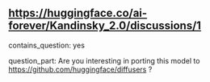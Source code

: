 ## https://huggingface.co/ai-forever/Kandinsky_2.0/discussions/1

contains_question: yes

question_part: Are you interesting in porting this model to https://github.com/huggingface/diffusers ?